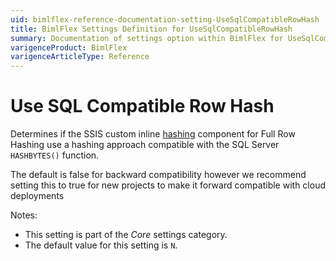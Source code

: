 ```yaml
---
uid: bimlflex-reference-documentation-setting-UseSqlCompatibleRowHash
title: BimlFlex Settings Definition for UseSqlCompatibleRowHash
summary: Documentation of settings option within BimlFlex for UseSqlCompatibleRowHash
varigenceProduct: BimlFlex
varigenceArticleType: Reference
---
```


# Use SQL Compatible Row Hash

Determines if the SSIS custom inline [hashing](xref:bimlflex-concepts-hashing) component for Full Row Hashing use a hashing approach compatible with the SQL Server `HASHBYTES()` function.

The default is false for backward compatibility however we recommend setting this to true for new projects to make it forward compatible with cloud deployments

Notes:

* This setting is part of the *Core* settings category.
* The default value for this setting is `N`.
